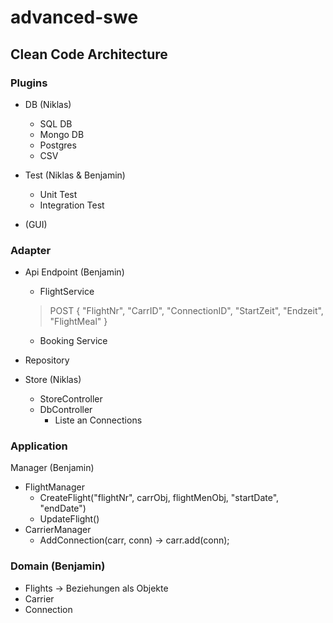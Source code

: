 # advanced-swe

## Clean Code Architecture

### Plugins
- DB (Niklas)
    - SQL DB
    - Mongo DB
    - Postgres
    - CSV
- Test (Niklas & Benjamin)
    - Unit Test
    - Integration Test

- (GUI)

### Adapter
- Api Endpoint (Benjamin)
    - FlightService
    > POST {
            "FlightNr", "CarrID", "ConnectionID", "StartZeit", "Endzeit", "FlightMeal"
     }
    
    - Booking Service

- Repository

- Store (Niklas)
    - StoreController
    - DbController
        - Liste an Connections

### Application 
Manager (Benjamin)
- FlightManager
    - CreateFlight("flightNr", carrObj, flightMenObj, "startDate", "endDate")
    - UpdateFlight()
- CarrierManager
    - AddConnection(carr, conn)
        -> carr.add(conn);

### Domain (Benjamin)
- Flights -> Beziehungen als Objekte
- Carrier
- Connection